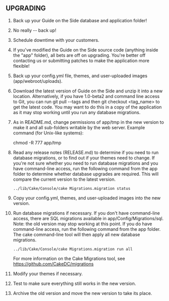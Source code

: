 UPGRADING
-------------------------------------------------------------------------------
1. Back up your Guide on the Side database and application folder!
2. No really -- back up!
3. Schedule downtime with your customers.
4. If you've modified the Guide on the Side source code (anything inside the 
   "app" folder), all bets are off on upgrading. You're better off contacting 
   us or submitting patches to make the application more flexible! 
5. Back up your config.yml file, themes, and user-uploaded images (app/webroot/uploads).
6. Download the latest version of Guide on the Side and unzip it into a new 
   location. Alternatively, if you have 1.0-beta2 and command line access to Git, 
   you can run git pull --tags and then git checkout <tag_name> to get the latest code.
   You may want to do this in a copy of the application as it may stop working until you 
   run any database migrations.
7. As in README.md, change permissions of app/tmp in the new version to make it and
   all sub-folders writable by the web server. Example command (for Unix-like systems): 

    chmod -R 777 app/tmp

8. Read any release notes (RELEASE.md) to determine if you need to run database migrations,
   or to find out if your themes need to change.
   If you're not sure whether you need to run database migrations and you have command-line
   access, run the following command from the app folder to determine whether database upgrades are required.
   This will compare the current version to the latest version.

       ../lib/Cake/Console/cake Migrations.migration status

9. Copy your config.yml, themes, and user-uploaded images into the new version.
10. Run database migrations if necessary. If you don't have command-line access, 
    there are SQL migrations available in app/Config/Migrations/sql. Note: the old version may stop working at this point.
    If you do have command-line access, run the following command from the app folder. The cake command-line tool will
    then apply all new database migrations.

        ../lib/Cake/Console/cake Migrations.migration run all

    For more information on the Cake Migrations tool, see https://github.com/CakeDC/migrations
11. Modify your themes if necessary.
12. Test to make sure everything still works in the new version.
13. Archive the old version and move the new version to take its place.
